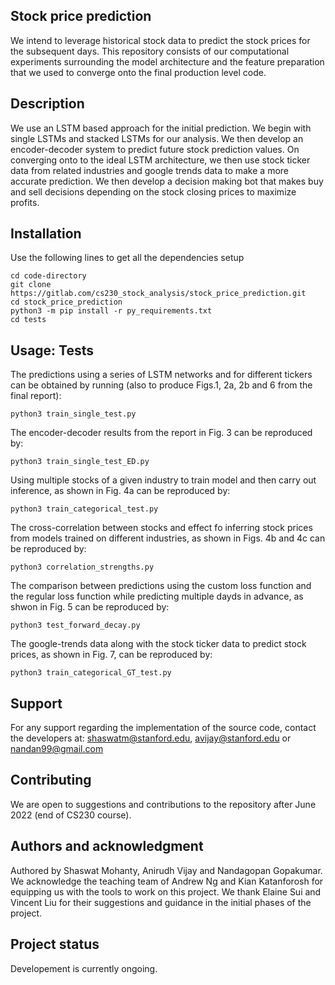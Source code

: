 ## Stock price prediction
We intend to leverage historical stock data to predict the stock prices for the subsequent days. This repository consists of our computational experiments surrounding the model architecture and the feature preparation that we used to converge onto the final production level code.

## Description
We use an LSTM based approach for the initial prediction. We begin with single LSTMs and stacked LSTMs for our analysis. We then develop an encoder-decoder system to predict future stock prediction values. On converging onto to the ideal LSTM architecture, we then use stock ticker data from related industries and google trends data to make a more accurate prediction. We then develop a decision making bot that makes buy and sell decisions depending on the stock closing prices to maximize profits.  


## Installation
Use the following lines to get all the dependencies setup

```
cd code-directory
git clone https://gitlab.com/cs230_stock_analysis/stock_price_prediction.git
cd stock_price_prediction
python3 -m pip install -r py_requirements.txt
cd tests
```

## Usage: Tests
The predictions using a series of LSTM networks and for different tickers can be obtained by running (also to produce Figs.1, 2a, 2b and 6 from the final report):
```
python3 train_single_test.py
```
The encoder-decoder results from the report in Fig. 3 can be reproduced by:
```
python3 train_single_test_ED.py
```
Using multiple stocks of a given industry to train model and then carry out inference, as shown in Fig. 4a can be reproduced by:
```
python3 train_categorical_test.py
```
The cross-correlation between stocks and effect fo inferring stock prices from models trained on different industries, as shown in Figs. 4b and 4c can be reproduced by:
```
python3 correlation_strengths.py
```
The comparison between predictions using the custom loss function and the regular loss function while predicting multiple dayds in advance, as shwon in Fig. 5 can be reproduced by:
```
python3 test_forward_decay.py
```
The google-trends data along with the stock ticker data to predict stock prices, as shown in Fig. 7, can be reproduced by:
```
python3 train_categorical_GT_test.py
```
## Support
For any support regarding the implementation of the source code, contact the developers at: shaswatm@stanford.edu, avijay@stanford.edu or nandan99@gmail.com

## Contributing
We are open to suggestions and contributions to the repository after June 2022 (end of CS230 course).

## Authors and acknowledgment
Authored by Shaswat Mohanty, Anirudh Vijay and Nandagopan Gopakumar. We acknowledge the teaching team of Andrew Ng and Kian Katanforosh for equipping us with the tools to work on this project. We thank Elaine Sui and Vincent Liu for their suggestions and guidance in the initial phases of the project.

## Project status
Developement is currently ongoing.
